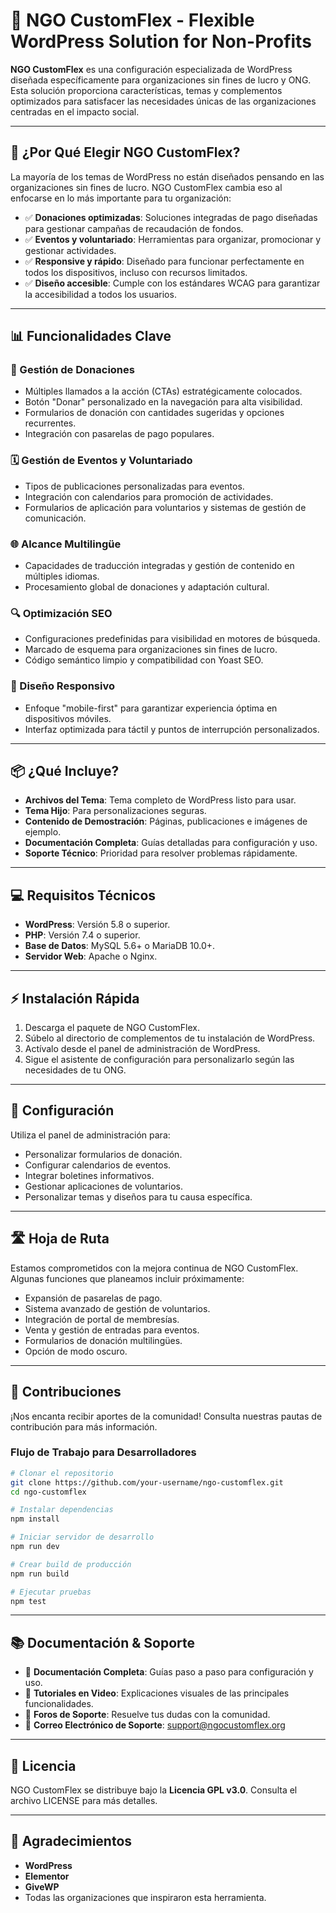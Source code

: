 
# 🌟 NGO CustomFlex - Flexible WordPress Solution for Non-Profits

**NGO CustomFlex** es una configuración especializada de WordPress diseñada específicamente para organizaciones sin fines de lucro y ONG. Esta solución proporciona características, temas y complementos optimizados para satisfacer las necesidades únicas de las organizaciones centradas en el impacto social.

---

## 🚀 ¿Por Qué Elegir NGO CustomFlex?

La mayoría de los temas de WordPress no están diseñados pensando en las organizaciones sin fines de lucro. NGO CustomFlex cambia eso al enfocarse en lo más importante para tu organización:

- ✅ **Donaciones optimizadas**: Soluciones integradas de pago diseñadas para gestionar campañas de recaudación de fondos.  
- ✅ **Eventos y voluntariado**: Herramientas para organizar, promocionar y gestionar actividades.  
- ✅ **Responsive y rápido**: Diseñado para funcionar perfectamente en todos los dispositivos, incluso con recursos limitados.  
- ✅ **Diseño accesible**: Cumple con los estándares WCAG para garantizar la accesibilidad a todos los usuarios.  

---

## 📊 Funcionalidades Clave

### 💸 Gestión de Donaciones
- Múltiples llamados a la acción (CTAs) estratégicamente colocados.  
- Botón "Donar" personalizado en la navegación para alta visibilidad.  
- Formularios de donación con cantidades sugeridas y opciones recurrentes.  
- Integración con pasarelas de pago populares.  

### 🗓️ Gestión de Eventos y Voluntariado
- Tipos de publicaciones personalizadas para eventos.  
- Integración con calendarios para promoción de actividades.  
- Formularios de aplicación para voluntarios y sistemas de gestión de comunicación.  

### 🌐 Alcance Multilingüe
- Capacidades de traducción integradas y gestión de contenido en múltiples idiomas.  
- Procesamiento global de donaciones y adaptación cultural.  

### 🔍 Optimización SEO
- Configuraciones predefinidas para visibilidad en motores de búsqueda.  
- Marcado de esquema para organizaciones sin fines de lucro.  
- Código semántico limpio y compatibilidad con Yoast SEO.  

### 📱 Diseño Responsivo
- Enfoque "mobile-first" para garantizar experiencia óptima en dispositivos móviles.  
- Interfaz optimizada para táctil y puntos de interrupción personalizados.  

---

## 📦 ¿Qué Incluye?
- **Archivos del Tema**: Tema completo de WordPress listo para usar.  
- **Tema Hijo**: Para personalizaciones seguras.  
- **Contenido de Demostración**: Páginas, publicaciones e imágenes de ejemplo.  
- **Documentación Completa**: Guías detalladas para configuración y uso.  
- **Soporte Técnico**: Prioridad para resolver problemas rápidamente.  

---

## 💻 Requisitos Técnicos
- **WordPress**: Versión 5.8 o superior.  
- **PHP**: Versión 7.4 o superior.  
- **Base de Datos**: MySQL 5.6+ o MariaDB 10.0+.  
- **Servidor Web**: Apache o Nginx.  

---

## ⚡ Instalación Rápida
1. Descarga el paquete de NGO CustomFlex.  
2. Súbelo al directorio de complementos de tu instalación de WordPress.  
3. Actívalo desde el panel de administración de WordPress.  
4. Sigue el asistente de configuración para personalizarlo según las necesidades de tu ONG.  

---

## 🔧 Configuración

Utiliza el panel de administración para:  
- Personalizar formularios de donación.  
- Configurar calendarios de eventos.  
- Integrar boletines informativos.  
- Gestionar aplicaciones de voluntarios.  
- Personalizar temas y diseños para tu causa específica.  

---

## 🛣️ Hoja de Ruta

Estamos comprometidos con la mejora continua de NGO CustomFlex. Algunas funciones que planeamos incluir próximamente:  
- Expansión de pasarelas de pago.  
- Sistema avanzado de gestión de voluntarios.  
- Integración de portal de membresías.  
- Venta y gestión de entradas para eventos.  
- Formularios de donación multilingües.  
- Opción de modo oscuro.  

---

## 📝 Contribuciones

¡Nos encanta recibir aportes de la comunidad! Consulta nuestras pautas de contribución para más información.

### Flujo de Trabajo para Desarrolladores
```bash
# Clonar el repositorio
git clone https://github.com/your-username/ngo-customflex.git
cd ngo-customflex

# Instalar dependencias
npm install

# Iniciar servidor de desarrollo
npm run dev

# Crear build de producción
npm run build

# Ejecutar pruebas
npm test
```

---

## 📚 Documentación & Soporte
- 📘 **Documentación Completa**: Guías paso a paso para configuración y uso.  
- 🎥 **Tutoriales en Video**: Explicaciones visuales de las principales funcionalidades.  
- 💬 **Foros de Soporte**: Resuelve tus dudas con la comunidad.  
- 📧 **Correo Electrónico de Soporte**: support@ngocustomflex.org  

---

## 📄 Licencia

NGO CustomFlex se distribuye bajo la **Licencia GPL v3.0**. Consulta el archivo LICENSE para más detalles.  

---

## 🙏 Agradecimientos
- **WordPress**  
- **Elementor**  
- **GiveWP**  
- Todas las organizaciones que inspiraron esta herramienta.  
